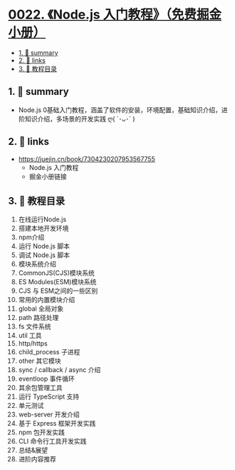 # [0022. 《Node.js 入门教程》（免费掘金小册）](https://github.com/Tdahuyou/nodejs/tree/main/0022.%20%E3%80%8ANode.js%20%E5%85%A5%E9%97%A8%E6%95%99%E7%A8%8B%E3%80%8B%EF%BC%88%E5%85%8D%E8%B4%B9%E6%8E%98%E9%87%91%E5%B0%8F%E5%86%8C%EF%BC%89)

<!-- region:toc -->
- [1. 📝 summary](#1--summary)
- [2. 🔗 links](#2--links)
- [3. 📒 教程目录](#3--教程目录)
<!-- endregion:toc -->

## 1. 📝 summary

- Node.js 0基础入门教程，涵盖了软件的安装，环境配置，基础知识介绍，进阶知识介绍，多场景的开发实践 ღ( ´･ᴗ･` )

## 2. 🔗 links

- https://juejin.cn/book/7304230207953567755
  - Node.js 入门教程
  - 掘金小册链接

## 3. 📒 教程目录

1. 在线运行Node.js
2. 搭建本地开发环境
3. npm介绍
4. 运行 Node.js 脚本
5. 调试 Node.js 脚本
6. 模块系统介绍
7. CommonJS(CJS)模块系统
8. ES Modules(ESM)模块系统
9. CJS 与 ESM之间的一些区别
10. 常用的内置模块介绍
11. global 全局对象
12. path 路径处理
13. fs 文件系统
14. util 工具
15. http/https
16. child_process 子进程
17. other 其它模块
18. sync / callback / async 介绍
19. eventloop 事件循环
20. 其余包管理工具
21. 运行 TypeScript 支持
22. 单元测试
23. web-server 开发介绍
24. 基于 Express 框架开发实践
25. npm 包开发实践
26. CLI 命令行工具开发实践
27. 总结&展望
28. 进阶内容推荐